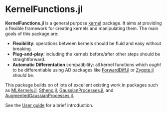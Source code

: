 # KernelFunctions.jl

**KernelFunctions.jl** is a general purpose [kernel](https://en.wikipedia.org/wiki/Positive-definite_kernel) package.
It aims at providing a flexible framework for creating kernels and manipulating them.
The main goals of this package are:
- **Flexibility**: operations between kernels should be fluid and easy without breaking.
- **Plug-and-play**: including the kernels before/after other steps should be straightforward.
- **Automatic Differentation** compatibility: all kernel functions which _ought_ to be differentiable using AD packages like [ForwardDiff.jl](https://github.com/JuliaDiff/ForwardDiff.jl) or [Zygote.jl](https://github.com/FluxML/Zygote.jl) _should_ be.

This package builds on of lots of excellent existing work in packages such as [MLKernels.jl](https://github.com/trthatcher/MLKernels.jl), [Stheno.jl](https://github.com/willtebbutt/Stheno.jl), [GaussianProcesses.jl](https://github.com/STOR-i/GaussianProcesses.jl), and [AugmentedGaussianProcesses.jl](https://github.com/theogf/AugmentedGaussianProcesses.jl).

See the [User guide](@ref) for a brief introduction.
